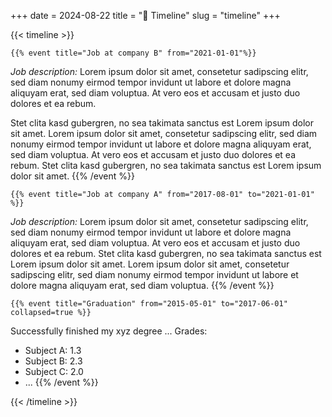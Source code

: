+++
date = 2024-08-22
title = "👤 Timeline"
slug = "timeline"
+++

{{< timeline >}}

    {{% event title="Job at company B" from="2021-01-01"%}}
_Job description:_ Lorem ipsum dolor sit amet, consetetur sadipscing elitr, sed diam nonumy eirmod tempor invidunt ut labore et dolore magna aliquyam erat, sed diam voluptua. At vero eos et accusam et justo duo dolores et ea rebum.

Stet clita kasd gubergren, no sea takimata sanctus est Lorem ipsum dolor sit amet. Lorem ipsum dolor sit amet, consetetur sadipscing elitr, sed diam nonumy eirmod tempor invidunt ut labore et dolore magna aliquyam erat, sed diam voluptua. At vero eos et accusam et justo duo dolores et ea rebum. Stet clita kasd gubergren, no sea takimata sanctus est Lorem ipsum dolor sit amet.
    {{% /event %}}

    {{% event title="Job at company A" from="2017-08-01" to="2021-01-01" %}}
_Job description:_ Lorem ipsum dolor sit amet, consetetur sadipscing elitr, sed diam nonumy eirmod tempor invidunt ut labore et dolore magna aliquyam erat, sed diam voluptua. At vero eos et accusam et justo duo dolores et ea rebum. Stet clita kasd gubergren, no sea takimata sanctus est Lorem ipsum dolor sit amet. Lorem ipsum dolor sit amet, consetetur sadipscing elitr, sed diam nonumy eirmod tempor invidunt ut labore et dolore magna aliquyam erat, sed diam voluptua.
    {{% /event %}}

    {{% event title="Graduation" from="2015-05-01" to="2017-06-01" collapsed=true %}}
Successfully finished my xyz degree ...
Grades:
- Subject A: 1.3
- Subject B: 2.3
- Subject C: 2.0
- ...
    {{% /event %}}

{{< /timeline >}}

